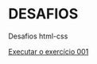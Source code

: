 # DESAFIOS
 Desafios html-css

<a href="https://robsonssilva.github.io/DESAFIOS/Desafio10/index.html">Executar o exercício 001</a>